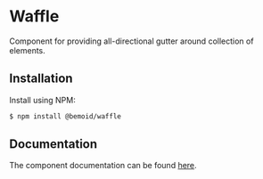 # Waffle

Component for providing all-directional gutter around collection of elements.

## Installation

Install using NPM:

```bash
$ npm install @bemoid/waffle
```

## Documentation

The component documentation can be found [here](//bemoid.org/docs/waffle).